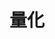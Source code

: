 # 量化

<br/>

  <Linkcard 
  url="." 
  title="盈透证券"  
  logo="/blog/icon/ib.png"
  />

 <Linkcard 
  url="" 
  title="JoinQuant"  
  logo="/blog/icon/joinquents.png"
  />

 <Linkcard 
  url="" 
  title="Numpy"  
  logo="/blog/icon/numpy.png"
  />

 <Linkcard 
  url="" 
  title="Pandas"  
  logo="/blog/icon/pandas.png"
  />

 <Linkcard 
  url="" 
  title="Matplotlib"  
  logo="/blog/icon/matplotlib.png"
  />

